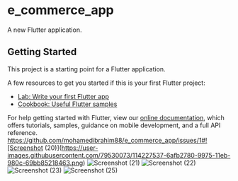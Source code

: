 # e_commerce_app

A new Flutter application.

## Getting Started

This project is a starting point for a Flutter application.

A few resources to get you started if this is your first Flutter project:

- [Lab: Write your first Flutter app](https://flutter.dev/docs/get-started/codelab)
- [Cookbook: Useful Flutter samples](https://flutter.dev/docs/cookbook)

For help getting started with Flutter, view our
[online documentation](https://flutter.dev/docs), which offers tutorials,
samples, guidance on mobile development, and a full API reference.
https://github.com/mohamedibrahim88/e_commerce_app/issues/1#![Screenshot (20)](https://user-images.githubusercontent.com/79530073/114227537-6afb2780-9975-11eb-980c-69bb85218463.png)
![Screenshot (21)](https://user-images.githubusercontent.com/79530073/114227544-6cc4eb00-9975-11eb-84a8-b47ac7d73af2.png)
![Screenshot (22)](https://user-images.githubusercontent.com/79530073/114227547-6d5d8180-9975-11eb-8efd-49b0eff67787.png)
![Screenshot (23)](https://user-images.githubusercontent.com/79530073/114227548-6d5d8180-9975-11eb-96f5-76cc379b9206.png)
![Screenshot (25)](https://user-images.githubusercontent.com/79530073/114227551-6df61800-9975-11eb-8141-a3424c3a6402.png)
